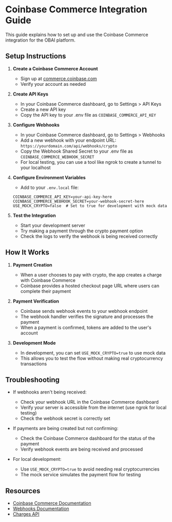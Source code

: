 # Coinbase Commerce Integration Guide

This guide explains how to set up and use the Coinbase Commerce integration for the OBAI platform.

## Setup Instructions

1. **Create a Coinbase Commerce Account**
   - Sign up at [commerce.coinbase.com](https://commerce.coinbase.com/)
   - Verify your account as needed

2. **Create API Keys**
   - In your Coinbase Commerce dashboard, go to Settings > API Keys
   - Create a new API key
   - Copy the API key to your .env file as `COINBASE_COMMERCE_API_KEY`

3. **Configure Webhooks**
   - In your Coinbase Commerce dashboard, go to Settings > Webhooks
   - Add a new webhook with your endpoint URL: `https://yourdomain.com/api/webhooks/crypto`
   - Copy the Webhook Shared Secret to your .env file as `COINBASE_COMMERCE_WEBHOOK_SECRET`
   - For local testing, you can use a tool like ngrok to create a tunnel to your localhost

4. **Configure Environment Variables**
   - Add to your `.env.local` file:
   ```
   COINBASE_COMMERCE_API_KEY=your-api-key-here
   COINBASE_COMMERCE_WEBHOOK_SECRET=your-webhook-secret-here
   USE_MOCK_CRYPTO=false  # Set to true for development with mock data
   ```

5. **Test the Integration**
   - Start your development server
   - Try making a payment through the crypto payment option
   - Check the logs to verify the webhook is being received correctly

## How It Works

1. **Payment Creation**
   - When a user chooses to pay with crypto, the app creates a charge with Coinbase Commerce
   - Coinbase provides a hosted checkout page URL where users can complete their payment

2. **Payment Verification**
   - Coinbase sends webhook events to your webhook endpoint
   - The webhook handler verifies the signature and processes the payment
   - When a payment is confirmed, tokens are added to the user's account

3. **Development Mode**
   - In development, you can set `USE_MOCK_CRYPTO=true` to use mock data
   - This allows you to test the flow without making real cryptocurrency transactions

## Troubleshooting

- If webhooks aren't being received:
  - Check your webhook URL in the Coinbase Commerce dashboard
  - Verify your server is accessible from the internet (use ngrok for local testing)
  - Check the webhook secret is correctly set

- If payments are being created but not confirming:
  - Check the Coinbase Commerce dashboard for the status of the payment
  - Verify webhook events are being received and processed

- For local development:
  - Use `USE_MOCK_CRYPTO=true` to avoid needing real cryptocurrencies
  - The mock service simulates the payment flow for testing

## Resources

- [Coinbase Commerce Documentation](https://commerce.coinbase.com/docs/)
- [Webhooks Documentation](https://commerce.coinbase.com/docs/api/#webhooks)
- [Charges API](https://commerce.coinbase.com/docs/api/#charges)
